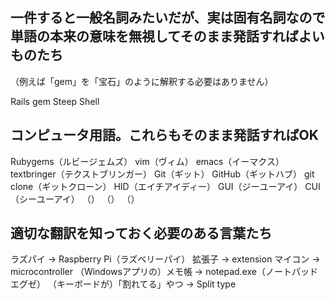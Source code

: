 ## 一件すると一般名詞みたいだが、実は固有名詞なので単語の本来の意味を無視してそのまま発話すればよいものたち

（例えば「gem」を「宝石」のように解釈する必要はありません）

Rails
gem
Steep
Shell

## コンピュータ用語。これらもそのまま発話すればOK

Rubygems（ルビージェムズ）
vim（ヴィム）
emacs（イーマクス）
textbringer（テクストブリンガー）
Git（ギット）
GitHub（ギットハブ）
git clone（ギットクローン）
HID（エイチアイディー）
GUI（ジーユーアイ）
CUI（シーユーアイ）
（）
（）
（）

## 適切な翻訳を知っておく必要のある言葉たち

ラズパイ -> Raspberry Pi（ラズベリーパイ）
拡張子 -> extension
マイコン -> microcontroller
（Windowsアプリの）メモ帳 -> notepad.exe（ノートパッドエグゼ）
（キーボードが）「割れてる」やつ -> Split type


